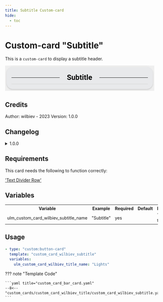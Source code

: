 ```yaml
---
title: Subtitle Custom-card
hide:
  - toc
---
```


<!-- markdownlint-disable MD046 -->

# Custom-card "Subtitle"

This is a `custom-card` to display a subtitle header.

![Screenshot](../../assets/img/custom_card_wilbiev_subtitle.png)

## Credits

Author: wilbiev - 2023
Version: 1.0.0

## Changelog

<details>
<summary>1.0.0</summary>
Initial release.
</details>

## Requirements

This card needs the following to function correctly:

['Text Divider Row'](https://github.com/iantrich/text-divider-row)

## Variables

<table>
<tr>
<th>Variable</th>
<th>Example</th>
<th>Required</th>
<th>Default</th>
<th>Explanation</th>
</tr>
<tr>
<td>ulm_custom_card_wilbiev_subtitle_name</td>
<td>"Subtitle"</td>
<td>yes</td>
<td></td>
<td>The name to display</td>
</tr>
</table>

## Usage

```yaml
- type: "custom:button-card"
  template: "custom_card_wilbiev_subtitle"
  variables:
    ulm_custom_card_wilbiev_title_name: "Lights"
```

??? note "Template Code"

    ```yaml title="custom_card_bar_card.yaml"
    --8<-- "custom_cards/custom_card_wilbiev_title/custom_card_wilbiev_subtitle.yaml"
    ```
